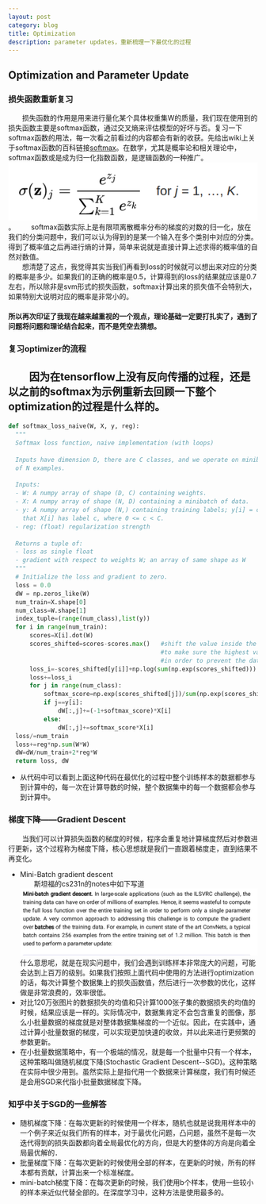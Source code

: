```yaml
---
layout: post
category: blog
title: Optimization
description: parameter updates，重新梳理一下最优化的过程
---
```


## Optimization and Parameter Update

### 损失函数重新复习
　　损失函数的作用是用来进行量化某个具体权重集W的质量，我们现在使用到的损失函数主要是softmax函数，通过交叉熵来评估模型的好坏与否。复习一下softmax函数的用法，每一次看之前看过的内容都会有新的收获。先给出wiki上关于softmax函数的百科链接[softmax](https://zh.wikipedia.org/wiki/Softmax%E5%87%BD%E6%95%B0)。在数学，尤其是概率论和相关理论中，softmax函数或是成为归一化指数函数，是逻辑函数的一种推广。
![](/downloads/softmax.png)。
　　softmax函数实际上是有限项离散概率分布的梯度的对数的归一化，放在我们的分类问题中，我们可以认为得到的是某一个输入在多个类别中对应的分类。得到了概率值之后再进行熵的计算，简单来说就是直接计算上述求得的概率值的自然对数值。<br>
　　想清楚了这点，我觉得其实当我们再看到loss的时候就可以想出来对应的分类的概率是多少。如果我们的正确的概率是0.5，计算得到的loss的结果就应该是0.7左右，所以除非是svm形式的损失函数，softmax计算出来的损失值不会特别大，如果特别大说明对应的概率是非常小的。
#### 所以再次印证了我现在越来越重视的一个观点，理论基础一定要打扎实了，遇到了问题将问题和理论结合起来，而不是凭空去猜想。
### 复习optimizer的流程
　　因为在tensorflow上没有反向传播的过程，还是以之前的softmax为示例重新去回顾一下整个optimization的过程是什么样的。
- 

```python
def softmax_loss_naive(W, X, y, reg):
  """
  Softmax loss function, naive implementation (with loops)

  Inputs have dimension D, there are C classes, and we operate on minibatches
  of N examples.

  Inputs:
  - W: A numpy array of shape (D, C) containing weights.
  - X: A numpy array of shape (N, D) containing a minibatch of data.
  - y: A numpy array of shape (N,) containing training labels; y[i] = c means
    that X[i] has label c, where 0 <= c < C.
  - reg: (float) regularization strength

  Returns a tuple of:
  - loss as single float
  - gradient with respect to weights W; an array of same shape as W
  """
  # Initialize the loss and gradient to zero.
  loss = 0.0
  dW = np.zeros_like(W)
  num_train=X.shape[0]
  num_class=W.shape[1]
  index_tuple=(range(num_class),list(y))
  for i in range(num_train):
      scores=X[i].dot(W)
      scores_shifted=scores-scores.max()   #shift the value inside the vector
                                           #to make sure the highest value is zero 
                                           #in order to prevent the data blowup
      loss_i=-scores_shifted[y[i]]+np.log(sum(np.exp(scores_shifted)))
      loss+=loss_i
      for j in range(num_class):
          softmax_score=np.exp(scores_shifted[j])/sum(np.exp(scores_shifted))
          if j==y[i]:
              dW[:,j]+=(-1+softmax_score)*X[i]
          else:
              dW[:,j]+=softmax_score*X[i]
  loss/=num_train
  loss+=reg*np.sum(W*W)
  dW=dW/num_train+2*reg*W
  return loss, dW
```
- 从代码中可以看到上面这种代码在最优化的过程中整个训练样本的数据都参与到计算中的，每一次在计算导数的时候，整个数据集中的每一个数据都会参与到计算中。
### 梯度下降——Gradient Descent
　　当我们可以计算损失函数的梯度的时候，程序会重复地计算梯度然后对参数进行更新，这个过程称为梯度下降，核心思想就是我们一直跟着梯度走，直到结果不再变化。
- Mini-Batch gradient descent<br>
　　斯坦福的cs231n的notes中如下写道![](/downloads/mini_batch.png/)
　　什么意思呢，就是在现实问题中，我们会遇到训练样本非常庞大的问题，可能会达到上百万的级别。如果我们按照上面代码中使用的方法进行optimization的话，每次计算整个数据集上的损失函数值，然后进行一次参数的优化，这样做是非常浪费的，效率很低。
- 对比120万张图片的数据损失的均值和只计算1000张子集的数据损失的均值的时候，结果应该是一样的。实际情况中，数据集肯定不会包含重复的图像，那么小批量数据的梯度就是对整体数据集梯度的一个近似。因此，在实践中，通过计算小批量数据的梯度，可以实现更加快速的收敛，并以此来进行更频繁的参数更新。
- 在小批量数据策略中，有一个极端的情况，就是每一个批量中只有一个样本，这种策略叫做随机梯度下降(Stochastic Gradient Descent--SGD)。这种策略在实际中很少用到。虽然实际上是指代用一个数据来计算梯度，我们有时候还是会用SGD来代指小批量数据梯度下降。
### 知乎中关于SGD的一些解答
- 随机梯度下降：在每次更新的时候使用一个样本，随机也就是说我用样本中的一个例子来近似我们所有的样本，对于最优化问题，凸问题，虽然不是每一次迭代得到的损失函数都向着全局最优化的方向，但是大的整体的方向是向着全局最优解的．
- 批量梯度下降：在每次更新的时候使用全部的样本，在更新的时候，所有的样本都有贡献，计算出来一个标准梯度。
- mini-batch梯度下降：在每次更新的时候，我们使用b个样本，使用一些较小的样本来近似代替全部的。在深度学习中，这种方法是使用最多的。